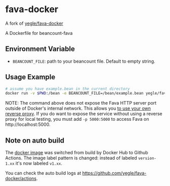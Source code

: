 # fava-docker

A fork of [yegle/fava-docker](https://github.com/yegle/fava-docker)

A Dockerfile for beancount-fava

## Environment Variable

- `BEANCOUNT_FILE`: path to your beancount file. Default to empty string.

## Usage Example

```bash
# assume you have example.bean in the current directory
docker run -v $PWD:/bean -e BEANCOUNT_FILE=/bean/example.bean yegle/fava
```

NOTE: The command above does not expose the Fava HTTP server port outside of Docker's internal network.
This allows you [to use your own reverse proxy](https://github.com/beancount/fava/tree/main/contrib/docker#advanced).
If you do want to expose the service without using a reverse proxy for local testing, you must add `-p 5000:5000`
to access Fava on http://localhost:5000.

## Note on auto build

The [docker image](https://hub.docker.com/r/yegle/fava) was switched
from build by Docker Hub to Github Actions. The image label pattern is
changed: instead of labeled `version-1.xx` it's now labeled `v1.xx`.

You can check the auto build logs at https://github.com/yegle/fava-docker/actions.
